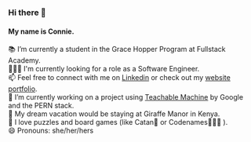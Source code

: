 ### Hi there 👋

#### My name is Connie.
📚 I’m currently a student in the Grace Hopper Program at Fullstack Academy. <br>
👩🏻‍💻 I'm currently looking for a role as a Software Engineer.<br>
📫 Feel free to connect with me on [Linkedin](https://www.linkedin.com/in/connielok/) or check out my [website portfolio](https://www.connielok.com). <br>
🤖 I’m currently working on a project using [Teachable Machine](https://teachablemachine.withgoogle.com/) by Google and the PERN stack. <br>
🦒 My dream vacation would be staying at Giraffe Manor in Kenya. <br>
🧩 I love puzzles and board games (like Catan🐑 or Codenames🕵🏻‍♀️ ). <br>
😄 Pronouns: she/her/hers <br>


<!--
**connielok/connielok** is a ✨ _special_ ✨ repository because its `README.md` (this file) appears on your GitHub profile.

Here are some ideas to get you started:

- 🔭 I’m currently working on ...
- 🌱 I’m currently learning ...
- 👯 I’m looking to collaborate on ...
- 🤔 I’m looking for help with ...
- 💬 Ask me about ...
- 📫 How to reach me: ...
- 😄 Pronouns: ...
- ⚡ Fun fact: ...
-->
